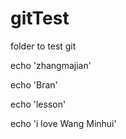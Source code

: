 # gitTest
folder to test git

echo 'zhangmajian'

echo 'Bran'

echo 'lesson'

echo 'i love Wang Minhui'
